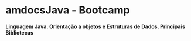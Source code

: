 # amdocsJava - Bootcamp
**Linguagem Java. Orientação a objetos e Estruturas de Dados. Principais Bibliotecas**
  
